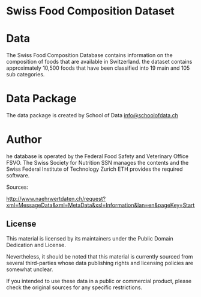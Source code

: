 # Swiss Food Composition Dataset

# Data

The Swiss Food Composition Database contains information on the composition of foods that are available in Switzerland. the dataset contains approximately 10,500 foods that have been classified into 19 main and 105 sub categories. 

# Data Package

The data package is created by School of Data <info@schoolofdata.ch>

# Author

he database is operated by the Federal Food Safety and Veterinary Office FSVO. The Swiss Society for Nutrition SSN manages the contents and the Swiss Federal Institute of Technology Zurich ETH provides the required software. 

Sources:

http://www.naehrwertdaten.ch/request?xml=MessageData&xml=MetaData&xsl=Information&lan=en&pageKey=Start


## License

This material is licensed by its maintainers under the Public Domain Dedication
and License.

Nevertheless, it should be noted that this material is currently sourced from
several third-parties whose data publishing rights and licensing policies are somewhat
unclear.

If you intended to use these data in a public or commercial product, please
check the original sources for any specific restrictions.
